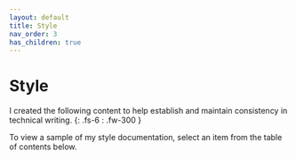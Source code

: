 ```yaml
---
layout: default
title: Style
nav_order: 3
has_children: true
---
```


# Style

I created the following content to help establish and maintain consistency in technical writing.
{: .fs-6 : .fw-300 }

To view a sample of my style documentation, select an item from the table of contents below.
